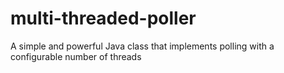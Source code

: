 # multi-threaded-poller
A simple and powerful Java class that implements polling with a configurable number of threads
